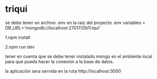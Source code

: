 # triqui

se debe tener un archivo .env en la raiz del proyecto
.env variables = 
DB_URL='mongodb://localhost:27017/DbTriqui'


1.npm install

2.npm run dev

tener en cuenta que se debe tener instalado mongo en el ambiente local para que pueda hacer la conexión a la base de datos.

la aplicación sera servida en la ruta http://localhost:3000



